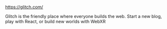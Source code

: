 https://glitch.com/

Glitch is the friendly place where everyone builds the web. Start a new blog, play with React, or build new worlds with WebXR